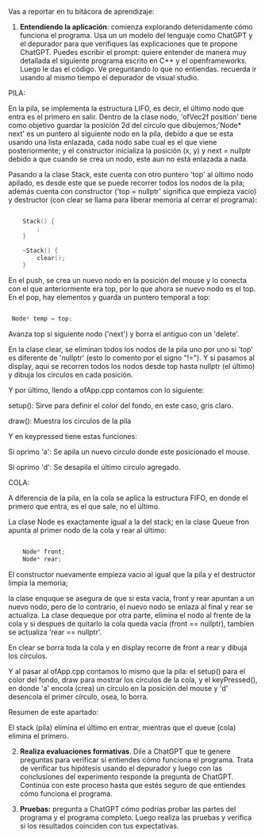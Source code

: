 Vas a reportar en tu bitácora de aprendizaje:

1. **Entendiendo la aplicación**: comienza explorando detenidamente cómo funciona el programa. Usa un un modelo del lenguaje como ChatGPT y el depurador para que verifiques las explicaciones que te propone ChatGPT. Puedes escribir el prompt: quiere entender de manera muy detallada el siguiente programa escrito en C++ y el openframeworks. Luego le das el código. Ve preguntando lo que no entiendas. recuerda ir usando al mismo tiempo el depurador de visual studio.

PILA:

En la pila, se implementa la estructura LIFO, es decir, el último nodo que entra es el primero en salir.
Dentro de la clase nodo, 'ofVec2f position' tiene como objetivo guardar la posición 2d del circulo que dibujemos;'Node* next' es un puntero al siguiente nodo en la pila, debido a que se esta usando una lista enlazada, cada nodo sabe cual es el que viene posteriormente; y el constructor inicializa la posición (x, y) y next = nullptr debido a que cuando se crea un nodo, este aun no está enlazada a nada.

Pasando a la clase Stack, este cuenta con otro puntero 'top' al último nodo apilado, es desde este que se puede recorrer todos los nodos de la pila; además cuenta con constructor ('top = nullptr' significa que empieza vacio) y destructor (con clear se llama para liberar memoria al cerrar el programa):

```cpp

    Stack() {
        ;
    }

    ~Stack() {
        clear();
    }

``` 

En el push, se crea un nuevo nodo en la posición del mouse y lo conecta con el que anteriormente era top, por lo que ahora se nuevo nodo es el top.
En el pop, hay elementos y guarda un puntero temporal a top:

```cpp

 Node* temp = top;

```

Avanza top si siguiente nodo ('next') y borra el antiguo con un 'delete'.

En la clase clear, se eliminan todos los nodos de la pila uno por uno si 'top' es diferente de 'nullptr' (esto lo comento por el signo "!="). Y si pasamos al display, aqui se recorren todos los nodos desde top hasta nullptr (el último) y dibuja los circulos en cada posición.

Y por último, llendo a ofApp.cpp contamos con lo siguiente:

setup(): Sirve para definir el color del fondo, en este caso, gris claro.

draw(): Muestra los circulos de la pila

Y en keypressed tiene estas funciones:

Si oprimo 'a': Se apila un nuevo circulo donde este posicionado el mouse.

Si oprimo 'd': Se desapila el último circulo agregado.


COLA:

A diferencia de la pila, en la cola se aplica la estructura FIFO, en donde el primero que entra, es el que sale, no el último.

La clase Node es exactamente igual a la del stack; en la clase Queue fron apunta al primer nodo de la cola y rear al último:

```cpp

    Node* front;
    Node* rear;

```

El constructor nuevamente empieza vacio al igual que la pila y el destructor limpia la memoria; 

la clase enquque se asegura de que si esta vacía, front y rear apuntan a un nuevo nodo, pero de lo contrario, el nuevo nodo se enlaza al final y rear se actualiza. La clase dequeque por otra parte, elimina el nodo al frente de la cola y si despues de quitarlo la cola queda vacía (front == nullptr), tambien se actualiza 'rear == nullptr'.

En clear se borra toda la cola y en display recorre de front a rear y dibuja los círculos.

Y al pasar al ofApp.cpp contamos lo mismo que la pila: el setup() para el color del fondo, draw para mostrar los círculos de la cola, y el keyPressed(), en donde 'a' encola (crea) un círculo en la posición del mouse y 'd' desencola el primer círculo, osea, lo borra.

Resumen de este apartado:

El stack (pila) elímina el último en entrar, mientras que el queue (cola) elimina el primero.

2. **Realiza evaluaciones formativas**. Dile a ChatGPT que te genere preguntas para verificar si entiendes cómo funciona el programa. Trata de verificar tus hipótesis usando el depurador y luego con las conclusiones del experimento responde la pregunta de ChatGPT. Continúa con este proceso hasta que estés seguro de que entiendes cómo funciona el programa.


3. **Pruebas:** pregunta a ChatGPT cómo podrías probar las partes del programa y el programa completo. Luego realiza las pruebas y verifica si los resultados coinciden con tus expectativas.
